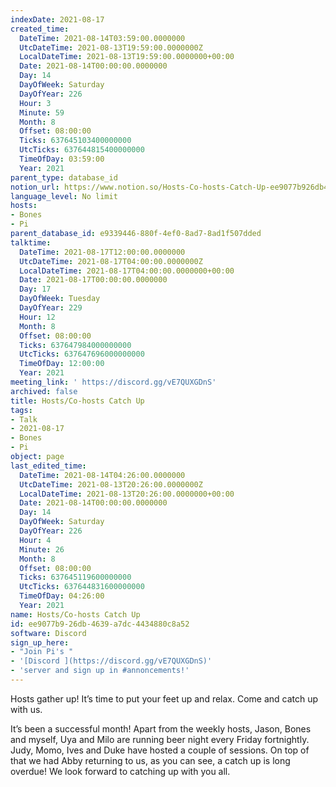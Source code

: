 ```yaml
---
indexDate: 2021-08-17
created_time:
  DateTime: 2021-08-14T03:59:00.0000000
  UtcDateTime: 2021-08-13T19:59:00.0000000Z
  LocalDateTime: 2021-08-13T19:59:00.0000000+00:00
  Date: 2021-08-14T00:00:00.0000000
  Day: 14
  DayOfWeek: Saturday
  DayOfYear: 226
  Hour: 3
  Minute: 59
  Month: 8
  Offset: 08:00:00
  Ticks: 637645103400000000
  UtcTicks: 637644815400000000
  TimeOfDay: 03:59:00
  Year: 2021
parent_type: database_id
notion_url: https://www.notion.so/Hosts-Co-hosts-Catch-Up-ee9077b926db4639a7dc4434880c8a52
language_level: No limit
hosts:
- Bones
- Pi
parent_database_id: e9339446-880f-4ef0-8ad7-8ad1f507dded
talktime:
  DateTime: 2021-08-17T12:00:00.0000000
  UtcDateTime: 2021-08-17T04:00:00.0000000Z
  LocalDateTime: 2021-08-17T04:00:00.0000000+00:00
  Date: 2021-08-17T00:00:00.0000000
  Day: 17
  DayOfWeek: Tuesday
  DayOfYear: 229
  Hour: 12
  Month: 8
  Offset: 08:00:00
  Ticks: 637647984000000000
  UtcTicks: 637647696000000000
  TimeOfDay: 12:00:00
  Year: 2021
meeting_link: ' https://discord.gg/vE7QUXGDnS'
archived: false
title: Hosts/Co-hosts Catch Up
tags:
- Talk
- 2021-08-17
- Bones
- Pi
object: page
last_edited_time:
  DateTime: 2021-08-14T04:26:00.0000000
  UtcDateTime: 2021-08-13T20:26:00.0000000Z
  LocalDateTime: 2021-08-13T20:26:00.0000000+00:00
  Date: 2021-08-14T00:00:00.0000000
  Day: 14
  DayOfWeek: Saturday
  DayOfYear: 226
  Hour: 4
  Minute: 26
  Month: 8
  Offset: 08:00:00
  Ticks: 637645119600000000
  UtcTicks: 637644831600000000
  TimeOfDay: 04:26:00
  Year: 2021
name: Hosts/Co-hosts Catch Up
id: ee9077b9-26db-4639-a7dc-4434880c8a52
software: Discord
sign_up_here:
- "Join Pi's "
- '[Discord ](https://discord.gg/vE7QUXGDnS)'
- 'server and sign up in #annoncements!'
---
```









Hosts gather up! It’s time to put your feet up and relax. Come and catch up with us.

It’s been a successful month! Apart from the weekly hosts, Jason, Bones and myself, Uya and Milo are running beer night every Friday fortnightly. Judy, Momo, Ives and Duke have hosted a couple of sessions. On top of that we had Abby returning to us, as you can see, a catch up is long overdue! We look forward to catching up with you all.

















